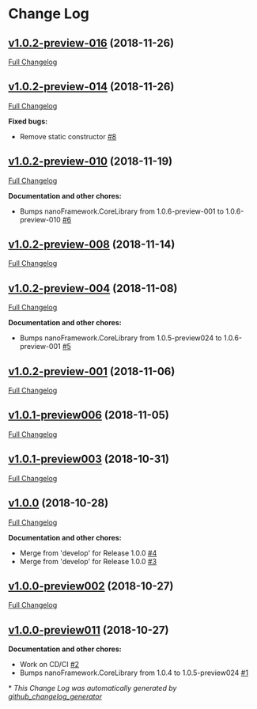 # Change Log

## [v1.0.2-preview-016](https://github.com/nanoframework/lib-nanoFramework.Hardware.Stm32/tree/v1.0.2-preview-016) (2018-11-26)
[Full Changelog](https://github.com/nanoframework/lib-nanoFramework.Hardware.Stm32/compare/v1.0.2-preview-014...v1.0.2-preview-016)

## [v1.0.2-preview-014](https://github.com/nanoframework/lib-nanoFramework.Hardware.Stm32/tree/v1.0.2-preview-014) (2018-11-26)
[Full Changelog](https://github.com/nanoframework/lib-nanoFramework.Hardware.Stm32/compare/v1.0.2-preview-010...v1.0.2-preview-014)

**Fixed bugs:**

- Remove static constructor [\#8](https://github.com/nanoframework/lib-nanoFramework.Hardware.Stm32/pull/8)

## [v1.0.2-preview-010](https://github.com/nanoframework/lib-nanoFramework.Hardware.Stm32/tree/v1.0.2-preview-010) (2018-11-19)
[Full Changelog](https://github.com/nanoframework/lib-nanoFramework.Hardware.Stm32/compare/v1.0.2-preview-008...v1.0.2-preview-010)

**Documentation and other chores:**

- Bumps nanoFramework.CoreLibrary from 1.0.6-preview-001 to 1.0.6-preview-010 [\#6](https://github.com/nanoframework/lib-nanoFramework.Hardware.Stm32/pull/6)

## [v1.0.2-preview-008](https://github.com/nanoframework/lib-nanoFramework.Hardware.Stm32/tree/v1.0.2-preview-008) (2018-11-14)
[Full Changelog](https://github.com/nanoframework/lib-nanoFramework.Hardware.Stm32/compare/v1.0.2-preview-004...v1.0.2-preview-008)

## [v1.0.2-preview-004](https://github.com/nanoframework/lib-nanoFramework.Hardware.Stm32/tree/v1.0.2-preview-004) (2018-11-08)
[Full Changelog](https://github.com/nanoframework/lib-nanoFramework.Hardware.Stm32/compare/v1.0.2-preview-001...v1.0.2-preview-004)

**Documentation and other chores:**

- Bumps nanoFramework.CoreLibrary from 1.0.5-preview024 to 1.0.6-preview-001 [\#5](https://github.com/nanoframework/lib-nanoFramework.Hardware.Stm32/pull/5)

## [v1.0.2-preview-001](https://github.com/nanoframework/lib-nanoFramework.Hardware.Stm32/tree/v1.0.2-preview-001) (2018-11-06)
[Full Changelog](https://github.com/nanoframework/lib-nanoFramework.Hardware.Stm32/compare/v1.0.1-preview006...v1.0.2-preview-001)

## [v1.0.1-preview006](https://github.com/nanoframework/lib-nanoFramework.Hardware.Stm32/tree/v1.0.1-preview006) (2018-11-05)
[Full Changelog](https://github.com/nanoframework/lib-nanoFramework.Hardware.Stm32/compare/v1.0.1-preview003...v1.0.1-preview006)

## [v1.0.1-preview003](https://github.com/nanoframework/lib-nanoFramework.Hardware.Stm32/tree/v1.0.1-preview003) (2018-10-31)
[Full Changelog](https://github.com/nanoframework/lib-nanoFramework.Hardware.Stm32/compare/v1.0.0...v1.0.1-preview003)

## [v1.0.0](https://github.com/nanoframework/lib-nanoFramework.Hardware.Stm32/tree/v1.0.0) (2018-10-28)
[Full Changelog](https://github.com/nanoframework/lib-nanoFramework.Hardware.Stm32/compare/v1.0.0-preview002...v1.0.0)

**Documentation and other chores:**

- Merge from 'develop' for Release 1.0.0 [\#4](https://github.com/nanoframework/lib-nanoFramework.Hardware.Stm32/pull/4)
- Merge from 'develop' for Release 1.0.0 [\#3](https://github.com/nanoframework/lib-nanoFramework.Hardware.Stm32/pull/3)

## [v1.0.0-preview002](https://github.com/nanoframework/lib-nanoFramework.Hardware.Stm32/tree/v1.0.0-preview002) (2018-10-27)
[Full Changelog](https://github.com/nanoframework/lib-nanoFramework.Hardware.Stm32/compare/v1.0.0-preview011...v1.0.0-preview002)

## [v1.0.0-preview011](https://github.com/nanoframework/lib-nanoFramework.Hardware.Stm32/tree/v1.0.0-preview011) (2018-10-27)
**Documentation and other chores:**

- Work on CD/CI [\#2](https://github.com/nanoframework/lib-nanoFramework.Hardware.Stm32/pull/2)
- Bumps nanoFramework.CoreLibrary from 1.0.4 to 1.0.5-preview024 [\#1](https://github.com/nanoframework/lib-nanoFramework.Hardware.Stm32/pull/1)



\* *This Change Log was automatically generated by [github_changelog_generator](https://github.com/skywinder/Github-Changelog-Generator)*